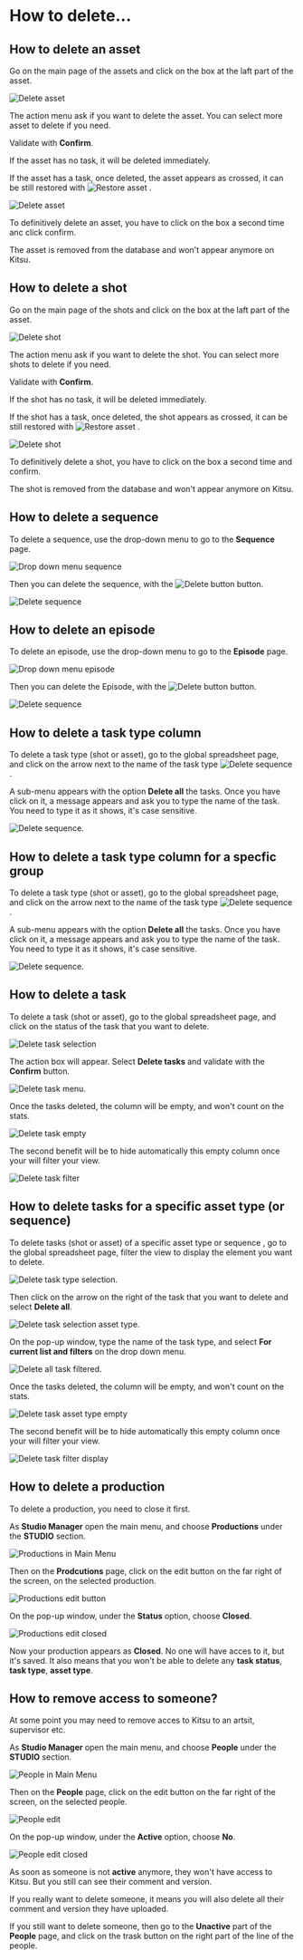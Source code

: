 # How to delete...

## How to delete an asset

Go on the main page of the assets and click on the box at the laft part of the asset.

![Delete asset](../img/getting-started/delete_asset_global.png)

The action menu ask if you want to delete the asset. You can select more asset to delete if you need.

Validate with **Confirm**.

If the asset has no task, it will be deleted immediately.

If the asset has a task, once deleted, the asset appears as crossed, it can be still restored with ![Restore asset](../img/getting-started/restore_button.png) .

![Delete asset](../img/getting-started/delete_asset1.png)

To definitively delete an asset, you have to click on 
the box a second time anc click confirm.

The asset is removed from the database and won't appear anymore on Kitsu.


## How to delete a shot

Go on the main page of the shots and click on the box at the laft part of the asset.

![Delete shot](../img/getting-started/delete_shot_global.png)

The action menu ask if you want to delete the shot. You can select more shots to delete if you need.

Validate with **Confirm**.


If the shot has no task, it will be deleted immediately.

If the shot has a task, once deleted, the shot appears as crossed, it can be still restored 
with ![Restore asset](../img/getting-started/restore_button.png) .

![Delete shot](../img/getting-started/delete_shot1.png)

To definitively delete a shot, you have to click on the box a second time and confirm.

The shot is removed from the database and won't appear anymore on Kitsu.



## How to delete a sequence

To delete a sequence, use the drop-down menu to
go to the **Sequence** page.
 
![Drop down menu sequence](../img/getting-started/drop_down_menu_sequence_page.png)
 
Then you can delete the sequence, with the 
![Delete button](../img/getting-started/delete_button.png) button.

![Delete sequence](../img/getting-started/delete_sequence.png)


## How to delete an episode

To delete an episode, use the drop-down menu to
go to the **Episode** page.
 
![Drop down menu episode](../img/getting-started/drop_down_menu_episodes.png)
 
Then you can delete the Episode, with the 
![Delete button](../img/getting-started/delete_button.png) button.

![Delete sequence](../img/getting-started/delete_episode.png)


## How to delete a task type column 

To delete a task type (shot or asset), go to the global spreadsheet page, 
and click on the arrow next to the name of the task type ![Delete sequence](../img/getting-started/arrow.png). 

A sub-menu appears with the option **Delete all** the tasks.
Once you have click on it, a message appears and ask you to type the name of the task. You need to type it as it shows, it's case sensitive.

![Delete sequence](../img/getting-started/delete_tasktype.png). 

## How to delete a task type column for a specfic group

To delete a task type (shot or asset), go to the global spreadsheet page, 
and click on the arrow next to the name of the task type ![Delete sequence](../img/getting-started/arrow.png). 

A sub-menu appears with the option **Delete all** the tasks.
Once you have click on it, a message appears and ask you to type the name of the task. You need to type it as it shows, it's case sensitive.

![Delete sequence](../img/getting-started/delete_tasktype.png). 

## How to delete a task

To delete a task (shot or asset), go to the global spreadsheet page, 
and click on the status of the task that you want to delete.

![Delete task selection](../img/getting-started/delete_task_selection.png)

The action box will appear. Select **Delete tasks** and validate with the **Confirm** button.

![Delete task menu](../img/getting-started/delete_task_menu_delete.png). 

Once the tasks deleted, the column will be empty, and won't count on the stats.

![Delete task empty](../img/getting-started/delete_task_empty.png)

The second benefit will be to hide automatically this empty column once your will filter your view.

![Delete task filter](../img/getting-started/delete_task_filter.png)



## How to delete tasks for a specific asset type (or sequence)

To delete tasks (shot or asset) of a specific asset type or sequence , go to the global spreadsheet page, filter the view to display the element you want to delete.

![Delete task type selection](../img/getting-started/delete_task_assettype_filter.png). 

Then click on the arrow on the right of the task that you want to delete and select **Delete all**.

![Delete task selection asset type](../img/getting-started/delete_task_assettype.png). 

On the pop-up window, type the name of the task type, 
and select **For current list and filters** on the drop down menu.


![Delete all task filtered](../img/getting-started/delete_task_assettype_all.png). 

Once the tasks deleted, the column will be empty, and won't count on the stats.

![Delete task asset type empty](../img/getting-started/delete_task_empty.png)

The second benefit will be to hide automatically this empty column once your will filter your view.

![Delete task filter display](../img/getting-started/delete_task_filter.png)

## How to delete a production

To delete a production, you need to close it first.

As **Studio Manager** open the main menu, and choose **Productions** under the **STUDIO** section.

![Productions in Main Menu](../img/getting-started/main_menu_production.png)

Then on the **Prodcutions** page, click on the edit button on the far right of the screen, on the selected production.

![Productions edit button](../img/getting-started/production_edit.png)

On the pop-up window, under the **Status** option, choose **Closed**.

![Productions edit closed](../img/getting-started/edit_production.png)

Now your production appears as **Closed**. No one will have acces to it, but it's saved.
It also means that you won't be able to delete any **task status**, **task type**, **asset type**.

## How to remove access to someone?

At some point you may need to remove acces to Kitsu to an artsit, supervisor etc.

As **Studio Manager** open the main menu, and choose **People** under the **STUDIO** section.

![People in Main Menu](../img/getting-started/main_menu_people.png)

Then on the **People** page, click on the edit button on the far right of the screen, on the selected people.

![People edit](../img/getting-started/people_edit.png)

On the pop-up window, under the **Active** option, choose **No**.

![People edit closed](../img/getting-started/people_edit_closed.png)

As soon as someone is not **active** anymore, they won't have access to Kitsu. But you still can see their comment and version.

If you really want to delete someone, it means you will also delete all their comment and version they have uploaded.

If you still want to delete someone, then go to the **Unactive** part of the **People** page, and click on the trask button on the right part of the line of the people.

